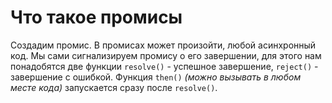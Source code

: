 # Что такое промисы
Создадим промис. В промисах может произойти, любой асинхронный код. Мы сами сигнализируем промису о его завершении, для этого нам понадобятся две функции `resolve()` - успешное завершение, `reject()` - завершение с ошибкой. Функция `then()` *(можно вызывать в любом месте кода)* запускается сразу после `resolve()`.
